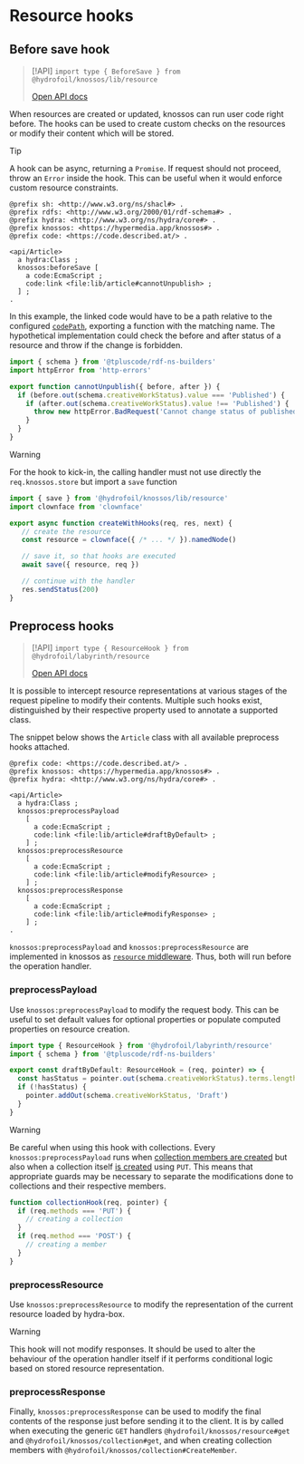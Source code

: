 # Resource hooks

## Before save hook

> [!API]
> `import type { BeforeSave } from @hydrofoil/knossos/lib/resource`
>
> [Open API docs](/api/interfaces/_hydrofoil_knossos_lib_resource.beforesave.html)

When resources are created or updated, knossos can run user code right before. The hooks can be used to create custom checks on the resources or modify their content which will be stored.

> [!TIP]
> A hook can be async, returning a `Promise`. If request should not proceed, throw an `Error` inside the hook. This can be useful when it would enforce custom resource constraints.

```turtle
@prefix sh: <http://www.w3.org/ns/shacl#> .
@prefix rdfs: <http://www.w3.org/2000/01/rdf-schema#> .
@prefix hydra: <http://www.w3.org/ns/hydra/core#> .
@prefix knossos: <https://hypermedia.app/knossos#> .
@prefix code: <https://code.described.at/> .

<api/Article>
  a hydra:Class ;
  knossos:beforeSave [
    a code:EcmaScript ;
    code:link <file:lib/article#cannotUnpublish> ;
  ] ;
.
```

In this example, the linked code would have to be a path relative to the configured [`codePath`](/api/interfaces/_hydrofoil_knossos_server.options.html#codepath), exporting a function with the matching name. The hypothetical implementation could check the before and after status of a resource and throw if the change is forbidden.

```javascript
import { schema } from '@tpluscode/rdf-ns-builders'
import httpError from 'http-errors'

export function cannotUnpublish({ before, after }) {
  if (before.out(schema.creativeWorkStatus).value === 'Published') {
    if (after.out(schema.creativeWorkStatus).value !== 'Published') {
      throw new httpError.BadRequest('Cannot change status of published article')
    }
  }
}
```

> [!WARNING]
> For the hook to kick-in, the calling handler must not use directly the `req.knossos.store` but import a `save` function
>
> ```javascript
> import { save } from '@hydrofoil/knossos/lib/resource'
> import clownface from 'clownface' 
>
> export async function createWithHooks(req, res, next) {
>    // create the resource    
>    const resource = clownface({ /* ... */ }).namedNode()
>
>    // save it, so that hooks are executed
>    await save({ resource, req })
>
>    // continue with the handler
>    res.sendStatus(200)
> }
> ```

## Preprocess hooks

> [!API]
> `import type { ResourceHook } from @hydrofoil/labyrinth/resource`
>
> [Open API docs](/api/interfaces/_hydrofoil_labyrinth_resource.ResourceHook.html)

It is possible to intercept resource representations at various stages of the request pipeline to modify their contents. Multiple such hooks exist, distinguished by their respective property used to annotate a supported class.

The snippet below shows the `Article` class with all available preprocess hooks attached.

```turtle
@prefix code: <https://code.described.at/> .
@prefix knossos: <https://hypermedia.app/knossos#> .
@prefix hydra: <http://www.w3.org/ns/hydra/core#> .

<api/Article>
  a hydra:Class ;
  knossos:preprocessPayload
    [
      a code:EcmaScript ;
      code:link <file:lib/article#draftByDefault> ;
    ] ;
  knossos:preprocessResource
    [
      a code:EcmaScript ;
      code:link <file:lib/article#modifyResource> ;
    ] ;
  knossos:preprocessResponse
    [
      a code:EcmaScript ;
      code:link <file:lib/article#modifyResponse> ;
    ] ;
.
```

`knossos:preprocessPayload` and `knossos:preprocessResource` are implemented in knossos as [`resource` middleware](../knossos/configuration#middleware). Thus, both will run before the operation handler.

### preprocessPayload

Use `knossos:preprocessPayload` to modify the request body. This can be useful to set default values for optional properties or populate computed properties on resource creation.

```typescript
import type { ResourceHook } from '@hydrofoil/labyrinth/resource' 
import { schema } from '@tpluscode/rdf-ns-builders'

export const draftByDefault: ResourceHook = (req, pointer) => {
  const hasStatus = pointer.out(schema.creativeWorkStatus).terms.length > 0
  if (!hasStatus) {
    pointer.addOut(schema.creativeWorkStatus, 'Draft')
  }
}
```

> [!WARNING]
> Be careful when using this hook with collections. Every `knossos:preprocessPayload` runs when
> [collection members are created](../knossos/collections.md#Creating-members) but also when a collection itself 
> [is created](../knossos/resources.md#creating-resources) using `PUT`. This means that appropriate guards may be necessary
> to separate the modifications done to collections and their respective members. 
> ```javascript
> function collectionHook(req, pointer) {
>   if (req.methods === 'PUT') { 
>     // creating a collection
>   }
>   if (req.method === 'POST') {
>     // creating a member
>   }
> }
> ```

### preprocessResource

Use `knossos:preprocessResource` to modify the representation of the current resource loaded by hydra-box.

> [!WARNING]
> This hook will not modify responses. It should be used to alter the behaviour of the operation handler itself if it performs conditional logic based on stored resource representation.

### preprocessResponse

Finally, `knossos:preprocessResponse` can be used to modify the final contents of the response just before sending it to the client. It is by called when executing the generic `GET` handlers `@hydrofoil/knossos/resource#get` and `@hydrofoil/knossos/collection#get`, and when creating collection members with `@hydrofoil/knossos/collection#CreateMember`.
